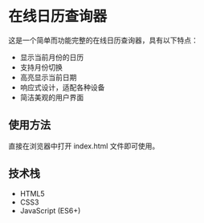 # 在线日历查询器

这是一个简单而功能完整的在线日历查询器，具有以下特点：

- 显示当前月份的日历
- 支持月份切换
- 高亮显示当前日期
- 响应式设计，适配各种设备
- 简洁美观的用户界面

## 使用方法

直接在浏览器中打开 index.html 文件即可使用。

## 技术栈

- HTML5
- CSS3
- JavaScript (ES6+) 